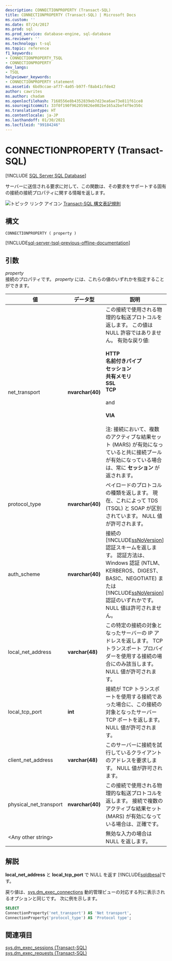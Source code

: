 ```yaml
---
description: CONNECTIONPROPERTY (Transact-SQL)
title: CONNECTIONPROPERTY (Transact-SQL) | Microsoft Docs
ms.custom: ''
ms.date: 07/24/2017
ms.prod: sql
ms.prod_service: database-engine, sql-database
ms.reviewer: ''
ms.technology: t-sql
ms.topic: reference
f1_keywords:
- CONNECTIONPROPERTY_TSQL
- CONNECTIONPROPERTY
dev_langs:
- TSQL
helpviewer_keywords:
- CONNECTIONPROPERTY statement
ms.assetid: 6bd9ccae-af77-4a05-b97f-f8ab41cfde42
author: cawrites
ms.author: chadam
ms.openlocfilehash: 7168556e8b4352839eb7d23ea6ae73e811f61ce8
ms.sourcegitcommit: 33f0f190f962059826e002be165a2bef4f9e350c
ms.translationtype: HT
ms.contentlocale: ja-JP
ms.lasthandoff: 01/30/2021
ms.locfileid: "99184246"
---
```

# <a name="connectionproperty-transact-sql"></a>CONNECTIONPROPERTY (Transact-SQL)
[!INCLUDE [SQL Server SQL Database](../../includes/applies-to-version/sql-asdb.md)]

サーバーに送信される要求に対して、この関数は、その要求をサポートする固有の接続の接続プロパティに関する情報を返します。
  
![トピック リンク アイコン](../../database-engine/configure-windows/media/topic-link.gif "トピック リンク アイコン") [Transact-SQL 構文表記規則](../../t-sql/language-elements/transact-sql-syntax-conventions-transact-sql.md)
  
## <a name="syntax"></a>構文  
  
```syntaxsql
CONNECTIONPROPERTY ( property )  
```  

[!INCLUDE[sql-server-tsql-previous-offline-documentation](../../includes/sql-server-tsql-previous-offline-documentation.md)]

## <a name="arguments"></a>引数
*property*  
接続のプロパティです。 *property* には、これらの値のいずれかを指定することができます。
  
|値|データ型|説明|  
|---|---|---|
|net_transport|**nvarchar(40)**|この接続で使用される物理的な転送プロトコルを返します。 この値は NULL 許容ではありません。 有効な戻り値:<br /><br /> **HTTP**<br /> **名前付きパイプ**<br /> **セッション**<br /> **共有メモリ**<br /> **SSL**<br /> **TCP**<br /><br /> and<br /><br /> **VIA**<br /><br /> 注: 接続において、複数のアクティブな結果セット (MARS) が有効になっていると共に接続プールが有効になっている場合は、常に **セッション** が返されます。|  
|protocol_type|**nvarchar(40)**|ペイロードのプロトコルの種類を返します。 現在、これによって TDS (TSQL) と SOAP が区別されています。 NULL 値が許可されます。|  
|auth_scheme|**nvarchar(40)**|接続の [!INCLUDE[ssNoVersion](../../includes/ssnoversion-md.md)] 認証スキームを返します。 認証方法は、Windows 認証 (NTLM、KERBEROS、DIGEST、BASIC、NEGOTIATE) または [!INCLUDE[ssNoVersion](../../includes/ssnoversion-md.md)] 認証のいずれかです。 NULL 値は許可されません。|  
|local_net_address|**varchar(48)**|この特定の接続の対象となったサーバーの IP アドレスを返します。 TCP トランスポート プロバイダーを使用する接続の場合にのみ該当します。 NULL 値が許可されます。|  
|local_tcp_port|**int**|接続が TCP トランスポートを使用する接続であった場合に、この接続の対象となったサーバー TCP ポートを返します。 NULL 値が許可されます。|  
|client_net_address|**varchar(48)**|このサーバーに接続を試行しているクライアントのアドレスを要求します。 NULL 値が許可されます。|  
|physical_net_transport|**nvarchar(40)**|この接続で使用される物理的な転送プロトコルを返します。 接続で複数のアクティブな結果セット (MARS) が有効になっている場合は、正確です。|  
|\<Any other string>||無効な入力の場合は NULL を返します。|  
  
## <a name="remarks"></a>解説  
**local_net_address** と **local_tcp_port** で NULL を返す [!INCLUDE[sqldbesa](../../includes/sqldbesa-md.md)]です。
  
戻り値は、[sys.dm_exec_connections](../../relational-databases/system-dynamic-management-views/sys-dm-exec-connections-transact-sql.md) 動的管理ビューの対応する列に表示されるオプションと同じです。 次に例を示します。
  
```sql
SELECT   
ConnectionProperty('net_transport') AS 'Net transport',   
ConnectionProperty('protocol_type') AS 'Protocol type';  
```  
  
## <a name="see-also"></a>関連項目
[sys.dm_exec_sessions &#40;Transact-SQL&#41;](../../relational-databases/system-dynamic-management-views/sys-dm-exec-sessions-transact-sql.md)  
[sys.dm_exec_requests &#40;Transact-SQL&#41;](../../relational-databases/system-dynamic-management-views/sys-dm-exec-requests-transact-sql.md)
  
  
